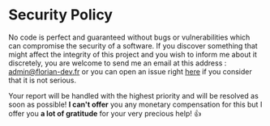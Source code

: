 # Security Policy

No code is perfect and guaranteed without bugs or vulnerabilities which can compromise the security of a software.
If you discover something that might affect the integrity of this project and you wish to inform me about it discretely, you are welcome to send me an email at this address : admin@florian-dev.fr or you can open an issue right [here](https://github.com/FlorianLeChat/Steam-Collection-Download-Size-Calculator/issues/new) if you consider that it is not serious.

Your report will be handled with the highest priority and will be resolved as soon as possible!
**I can't offer** you any monetary compensation for this but I offer you **a lot of gratitude** for your very precious help! 👍
